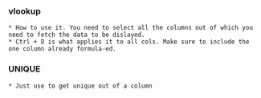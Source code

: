 ### vlookup

    * How to use it. You need to select all the columns out of which you need to fetch the data to be dislayed.
    * Ctrl + D is what applies it to all cols. Make sure to include the one column already formula-ed.

### UNIQUE

    * Just use to get unique out of a column
